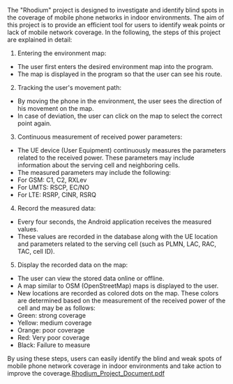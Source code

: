 The "Rhodium" project is designed to investigate and identify blind spots in the coverage of mobile phone networks in indoor environments. The aim of this project is to provide an efficient tool for users to identify weak points or lack of mobile network coverage. In the following, the steps of this project are explained in detail:

1. Entering the environment map:
 - The user first enters the desired environment map into the program.
 - The map is displayed in the program so that the user can see his route.

2. Tracking the user's movement path:
 - By moving the phone in the environment, the user sees the direction of his movement on the map.
 - In case of deviation, the user can click on the map to select the correct point again.

3. Continuous measurement of received power parameters:
 - The UE device (User Equipment) continuously measures the parameters related to the received power. These parameters may include information about the serving cell and neighboring cells.
 - The measured parameters may include the following:
 - For GSM: C1, C2, RXLev
 - For UMTS: RSCP, EC/NO
 - For LTE: RSRP, CINR, RSRQ

4. Record the measured data:
 - Every four seconds, the Android application receives the measured values.
 - These values ​​are recorded in the database along with the UE location and parameters related to the serving cell (such as PLMN, LAC, RAC, TAC, cell ID).

5. Display the recorded data on the map:
 - The user can view the stored data online or offline.
 - A map similar to OSM (OpenStreetMap) maps is displayed to the user.
 - New locations are recorded as colored dots on the map. These colors are determined based on the measurement of the received power of the cell and may be as follows:
 - Green: strong coverage
 - Yellow: medium coverage
 - Orange: poor coverage
 - Red: Very poor coverage
 - Black: Failure to measure

By using these steps, users can easily identify the blind and weak spots of mobile phone network coverage in indoor environments and take action to improve the coverage.[Rhodium_Project_Document.pdf](https://github.com/user-attachments/files/16113857/Rhodium_Project_Document.pdf)
